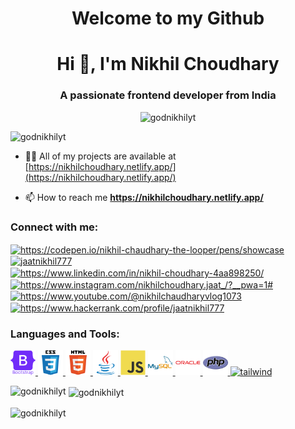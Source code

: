<h1 align="center">Welcome to my Github</h1>
<h1 align="center">Hi 👋, I'm Nikhil Choudhary</h1>
<h3 align="center">A passionate frontend developer from India</h3>
<p align="center"> <img src="https://user-images.githubusercontent.com/74038190/225813708-98b745f2-7d22-48cf-9150-083f1b00d6c9.gif" alt="godnikhilyt" width="500" hight="400" /> </p>
<p align="left"> <img src="https://komarev.com/ghpvc/?username=godnikhilyt&label=Profile%20views&color=0e75b6&style=flat" alt="godnikhilyt" /> </p>

- 👨‍💻 All of my projects are available at [https://nikhilchoudhary.netlify.app/](https://nikhilchoudhary.netlify.app/)

- 📫 How to reach me **https://nikhilchoudhary.netlify.app/**

<h3 align="left">Connect with me:</h3>
<p align="left">
<a href="https://codepen.io/https://codepen.io/nikhil-chaudhary-the-looper/pens/showcase" target="blank"><img align="center" src="https://raw.githubusercontent.com/rahuldkjain/github-profile-readme-generator/master/src/images/icons/Social/codepen.svg" alt="https://codepen.io/nikhil-chaudhary-the-looper/pens/showcase" height="30" width="40" /></a>
<a href="https://twitter.com/jaatnikhil777" target="blank"><img align="center" src="https://raw.githubusercontent.com/rahuldkjain/github-profile-readme-generator/master/src/images/icons/Social/twitter.svg" alt="jaatnikhil777" height="30" width="40" /></a>
<a href="https://linkedin.com/in/https://www.linkedin.com/in/nikhil-choudhary-4aa898250/" target="blank"><img align="center" src="https://raw.githubusercontent.com/rahuldkjain/github-profile-readme-generator/master/src/images/icons/Social/linked-in-alt.svg" alt="https://www.linkedin.com/in/nikhil-choudhary-4aa898250/" height="30" width="40" /></a>
<a href="https://instagram.com/https://www.instagram.com/nikhilchoudhary.jaat_/?__pwa=1#" target="blank"><img align="center" src="https://raw.githubusercontent.com/rahuldkjain/github-profile-readme-generator/master/src/images/icons/Social/instagram.svg" alt="https://www.instagram.com/nikhilchoudhary.jaat_/?__pwa=1#" height="30" width="40" /></a>
<a href="https://www.youtube.com/c/https://www.youtube.com/@nikhilchaudharyvlog1073" target="blank"><img align="center" src="https://raw.githubusercontent.com/rahuldkjain/github-profile-readme-generator/master/src/images/icons/Social/youtube.svg" alt="https://www.youtube.com/@nikhilchaudharyvlog1073" height="30" width="40" /></a>
<a href="https://www.hackerrank.com/https://www.hackerrank.com/profile/jaatnikhil777" target="blank"><img align="center" src="https://raw.githubusercontent.com/rahuldkjain/github-profile-readme-generator/master/src/images/icons/Social/hackerrank.svg" alt="https://www.hackerrank.com/profile/jaatnikhil777" height="30" width="40" /></a>
</p>

<h3 align="left">Languages and Tools:</h3>
<p align="left"> <a href="https://getbootstrap.com" target="_blank" rel="noreferrer"> <img src="https://raw.githubusercontent.com/devicons/devicon/master/icons/bootstrap/bootstrap-plain-wordmark.svg" alt="bootstrap" width="40" height="40"/> </a> <a href="https://www.w3schools.com/css/" target="_blank" rel="noreferrer"> <img src="https://raw.githubusercontent.com/devicons/devicon/master/icons/css3/css3-original-wordmark.svg" alt="css3" width="40" height="40"/> </a> <a href="https://www.w3.org/html/" target="_blank" rel="noreferrer"> <img src="https://raw.githubusercontent.com/devicons/devicon/master/icons/html5/html5-original-wordmark.svg" alt="html5" width="40" height="40"/> </a> <a href="https://www.java.com" target="_blank" rel="noreferrer"> <img src="https://raw.githubusercontent.com/devicons/devicon/master/icons/java/java-original.svg" alt="java" width="40" height="40"/> </a> <a href="https://developer.mozilla.org/en-US/docs/Web/JavaScript" target="_blank" rel="noreferrer"> <img src="https://raw.githubusercontent.com/devicons/devicon/master/icons/javascript/javascript-original.svg" alt="javascript" width="40" height="40"/> </a> <a href="https://www.mysql.com/" target="_blank" rel="noreferrer"> <img src="https://raw.githubusercontent.com/devicons/devicon/master/icons/mysql/mysql-original-wordmark.svg" alt="mysql" width="40" height="40"/> </a> <a href="https://www.oracle.com/" target="_blank" rel="noreferrer"> <img src="https://raw.githubusercontent.com/devicons/devicon/master/icons/oracle/oracle-original.svg" alt="oracle" width="40" height="40"/> </a> <a href="https://www.php.net" target="_blank" rel="noreferrer"> <img src="https://raw.githubusercontent.com/devicons/devicon/master/icons/php/php-original.svg" alt="php" width="40" height="40"/> </a> <a href="https://tailwindcss.com/" target="_blank" rel="noreferrer"> <img src="https://www.vectorlogo.zone/logos/tailwindcss/tailwindcss-icon.svg" alt="tailwind" width="40" height="40"/> </a> </p>

<p><img align="left" src="https://github-readme-stats.vercel.app/api/top-langs?username=godnikhilyt&show_icons=true&locale=en&layout=compact" alt="godnikhilyt" /></p>

<p>&nbsp;<img align="center" src="https://github-readme-stats.vercel.app/api?username=godnikhilyt&show_icons=true&locale=en" alt="godnikhilyt" /></p>

<p><img align="center" src="https://github-readme-streak-stats.herokuapp.com/?user=godnikhilyt&" alt="godnikhilyt" /></p>

